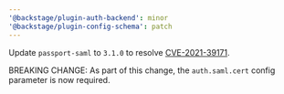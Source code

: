 ```yaml
---
'@backstage/plugin-auth-backend': minor
'@backstage/plugin-config-schema': patch
---
```


Update `passport-saml` to `3.1.0` to resolve [CVE-2021-39171](https://github.com/advisories/GHSA-5379-r78w-42h2).

BREAKING CHANGE: As part of this change, the `auth.saml.cert` config parameter is now required.
